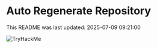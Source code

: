 # Auto Regenerate Repository

This README was last updated: 2025-07-09 09:21:00

 ![TryHackMe](https://tryhackme.com/badge/533634)